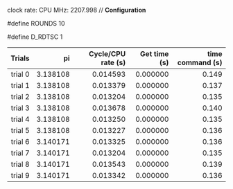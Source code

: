 clock rate:
CPU MHz:             2207.998
// **Configuration**

#define ROUNDS 10

#define D_RDTSC 1

| Trials | pi | Cycle/CPU rate (s) | Get time (s) | time command (s) |
|-:|-:|-:|-:|-:|
| trial 0 |  3.138108 | 0.014593 | 0.000000 | 0.149 |
| trial 1 |  3.138108 | 0.013379 | 0.000000 | 0.137 |
| trial 2 |  3.138108 | 0.013204 | 0.000000 | 0.135 |
| trial 3 |  3.138108 | 0.013678 | 0.000000 | 0.140 |
| trial 4 |  3.138108 | 0.013250 | 0.000000 | 0.135 |
| trial 5 |  3.138108 | 0.013227 | 0.000000 | 0.136 |
| trial 6 |  3.140171 | 0.013325 | 0.000000 | 0.136 |
| trial 7 |  3.140171 | 0.013204 | 0.000000 | 0.135 |
| trial 8 |  3.140171 | 0.013543 | 0.000000 | 0.139 |
| trial 9 |  3.140171 | 0.013342 | 0.000000 | 0.136 |
